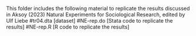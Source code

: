This folder includes the following material to replicate the results discussed in Aksoy (2023) Natural Experiments for Sociological Research, edited by Ulf Liebe
#tr04.dta [dataset]
#NE-rep.do [Stata code to replicate the results]
#NE-rep.R [R code to replicate the results]
